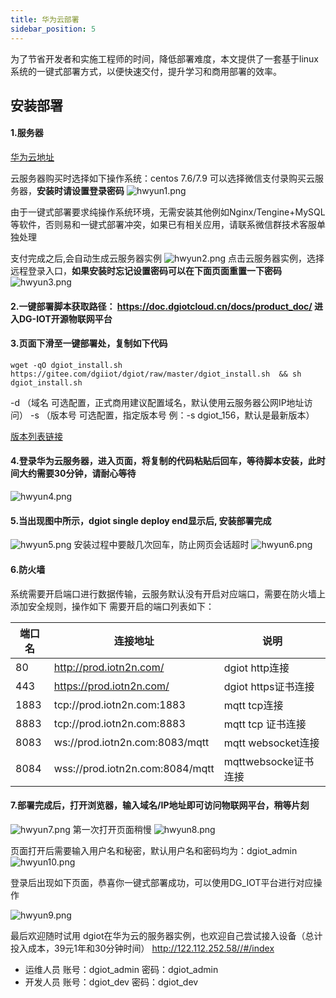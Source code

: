 ```yaml
---
title: 华为云部署
sidebar_position: 5
---
```


为了节省开发者和实施工程师的时间，降低部署难度，本文提供了一套基于linux系统的一键式部署方式，以便快速交付，提升学习和商用部署的效率。
## 安装部署
#### 1.服务器
[华为云地址](https://www.huaweicloud.com/?locale=zh-cn)

云服务器购买时选择如下操作系统：centos 7.6/7.9
可以选择微信支付录购买云服务器，**安装时请设置登录密码**
![hwyun1.png](http://dgiot-1253666439.cos.ap-shanghai-fsi.myqcloud.com/shuwa_tech/zh/wiki/hwyun/hwyun1.png)

由于一键式部署要求纯操作系统环境，无需安装其他例如Nginx/Tengine+MySQL等软件，否则易和一键式部署冲突，如果已有相关应用，请联系微信群技术客服单独处理

支付完成之后,会自动生成云服务器实例
![hwyun2.png](http://dgiot-1253666439.cos.ap-shanghai-fsi.myqcloud.com/shuwa_tech/zh/wiki/hwyun/hwyun2.png)
点击云服务器实例，选择远程登录入口，**如果安装时忘记设置密码可以在下面页面重置一下密码** 
![hwyun3.png](http://dgiot-1253666439.cos.ap-shanghai-fsi.myqcloud.com/shuwa_tech/zh/wiki/hwyun/hwyun3.png)

#### 2.一键部署脚本获取路径： https://doc.dgiotcloud.cn/docs/product_doc/ 进入DG-IOT开源物联网平台

#### 3.页面下滑至一键部署处，复制如下代码
```
wget -qO dgiot_install.sh https://gitee.com/dgiiot/dgiot/raw/master/dgiot_install.sh  && sh dgiot_install.sh
```
-d （域名  可选配置，正式商用建议配置域名，默认使用云服务器公网IP地址访问）
-s （版本号 可选配置，指定版本号 例：-s dgiot_156，默认是最新版本）

[版本列表链接](https://doc.dgiotcloud.cn/docs/product_doc/)

#### 4.登录华为云服务器，进入页面，将复制的代码粘贴后回车，等待脚本安装，此时间大约需要30分钟，请耐心等待
![hwyun4.png](http://dgiot-1253666439.cos.ap-shanghai-fsi.myqcloud.com/shuwa_tech/zh/wiki/hwyun/hwyun4.png)

#### 5.当出现图中所示，dgiot single deploy end显示后, 安装部署完成
![hwyun5.png](http://dgiot-1253666439.cos.ap-shanghai-fsi.myqcloud.com/shuwa_tech/zh/wiki/hwyun/hwyun5.png)
安装过程中要敲几次回车，防止网页会话超时
![hwyun6.png](http://dgiot-1253666439.cos.ap-shanghai-fsi.myqcloud.com/shuwa_tech/zh/wiki/hwyun/hwyun6.png)

#### 6.防火墙
系统需要开启端口进行数据传输，云服务默认没有开启对应端口，需要在防火墙上添加安全规则，操作如下
需要开启的端口列表如下：

| 端口名 | 连接地址 | 说明 |
|-----|----|----|
|  80   |  http://prod.iotn2n.com/  |  dgiot http连接  |
|  443  |  https://prod.iotn2n.com/ |  dgiot https证书连接  |
|  1883   | tcp://prod.iotn2n.com:1883 |   mqtt tcp连接 |
|  8883| tcp://prod.iotn2n.com:8883    |   mqtt tcp 证书连接 |
|  8083  | ws://prod.iotn2n.com:8083/mqtt   |  mqtt websocket连接  |
|  8084  |  wss://prod.iotn2n.com:8084/mqtt  | mqttwebsocke证书连接   |

#### 7.部署完成后，打开浏览器，输入域名/IP地址即可访问物联网平台，稍等片刻
![hwyun7.png](http://dgiot-1253666439.cos.ap-shanghai-fsi.myqcloud.com/shuwa_tech/zh/wiki/hwyun/hwyun7.png)
第一次打开页面稍慢
![hwyun8.png](http://dgiot-1253666439.cos.ap-shanghai-fsi.myqcloud.com/shuwa_tech/zh/wiki/hwyun/hwyun8.png)

页面打开后需要输入用户名和秘密，默认用户名和密码均为：dgiot_admin
![hwyun10.png](http://dgiot-1253666439.cos.ap-shanghai-fsi.myqcloud.com/shuwa_tech/zh/wiki/hwyun/hwyun10.png)

登录后出现如下页面，恭喜你一键式部署成功，可以使用DG_IOT平台进行对应操作


![hwyun9.png](http://dgiot-1253666439.cos.ap-shanghai-fsi.myqcloud.com/shuwa_tech/zh/wiki/hwyun/hwyun9.png)

最后欢迎随时试用 dgiot在华为云的服务器实例，也欢迎自己尝试接入设备（总计投入成本，39元1年和30分钟时间） 
http://122.112.252.58//#/index
+ 运维人员
账号：dgiot_admin
密码：dgiot_admin
+ 开发人员
账号：dgiot_dev
密码：dgiot_dev


